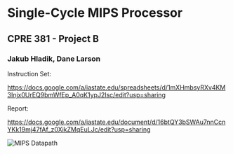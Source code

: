 # Single-Cycle MIPS Processor

## CPRE 381 - Project B

### Jakub Hladik, Dane Larson

Instruction Set:

https://docs.google.com/a/iastate.edu/spreadsheets/d/1mXHmbsyRXv4KM3Injx0UrEQ9bmWfEp_A0qK1ypJ2Isc/edit?usp=sharing

Report:

https://docs.google.com/a/iastate.edu/document/d/16btQY3bSWAu7nnCcnYKk19mj47fAf_z0XikZMqEuLJc/edit?usp=sharing

![MIPS Datapath](https://www.cise.ufl.edu/~mssz/CompOrg/Fig4.23-MIPS-MCDP-wExceptions.gif)

